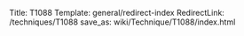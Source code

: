 Title: T1088
Template: general/redirect-index
RedirectLink: /techniques/T1088
save_as: wiki/Technique/T1088/index.html